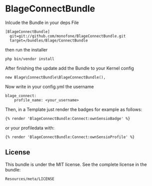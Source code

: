 BlageConnectBundle
==================

Inlcude the Bundle in your deps File

    [BlageConnectBundle]
      git=git://github.com/monofone/BlageConnectBundle.git
      target=/bundles/Blage/ConnectBundle

then run the installer

    php bin/vendor install

After finishing the update add the Bundle to your Kernel config

    new Blage\ConnectBundle\BlageConnectBundle(),

Now write in your config.yml the username

    blage_connect:
        profile_name: <your_username>

Then, in a Template just render the badges for example as follows:

    {% render 'BlageConnectBundle:Connect:ownSensioBadge' %}

or your profiledata with:

    {% render 'BlageConnectBundle:Connect:ownSensioProfile' %}

License
-------

This bundle is under the MIT license. See the complete license in the bundle:

    Resources/meta/LICENSE
